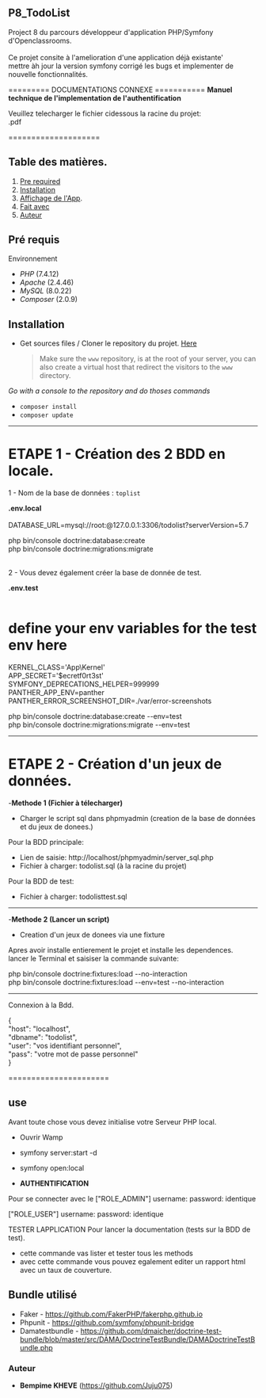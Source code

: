 ## P8_TodoList

Project 8 du parcours développeur d'application PHP/Symfony d'Openclassrooms.<br/><br/>
Ce projet consite à l'amelioration d'une application déjà existante'<br/>
mettre àh jour la version symfony corrigé les bugs et implementer de nouvelle fonctionnalités.

========= DOCUMENTATIONS CONNEXE ===========
<b>Manuel technique de l'implementation de l'authentification</b>

Veuillez telecharger le fichier cidessous la racine du projet:<br/>
.pdf

====================

## Table des matières.

1. [Pre required](#Pré-requis)
2. [Installation](#Instalation)
3. [Affichage de l'App](#use).
4. [Fait avec](#Fait-avec)
5. [Auteur](#Auteur)

## Pré requis

Environnement

- _PHP_ (7.4.12)
- _Apache_ (2.4.46)
- _MySQL_ (8.0.22)
- _Composer_ (2.0.9)

## Installation

- Get sources files / Cloner le repository du projet. [Here](https://github.com/Juju075/Todolist3)
  > Make sure the `www` repository, is at the root of your server, you can also create a virtual host that redirect the visitors to the `www` directory.

_Go with a console to the repository and do thoses commands_

- `composer install`
- `composer update`

---

# ETAPE 1 - Création des 2 BDD en locale.

1 - Nom de la base de données : `toplist`<br>

<b>.env.local</b><br><br>
DATABASE_URL=mysql://root:@127.0.0.1:3306/todolist?serverVersion=5.7

php bin/console doctrine:database:create<br>
php bin/console doctrine:migrations:migrate<br><br>

2 - Vous devez également créer la base de donnée de test.<br>

<b>.env.test</b><br><br>

# define your env variables for the test env here

KERNEL_CLASS='App\Kernel'<br>
APP_SECRET='$ecretf0rt3st'<br>
SYMFONY_DEPRECATIONS_HELPER=999999<br>
PANTHER_APP_ENV=panther<br>
PANTHER_ERROR_SCREENSHOT_DIR=./var/error-screenshots

php bin/console doctrine:database:create --env=test<br>
php bin/console doctrine:migrations:migrate --env=test<br>

---

# ETAPE 2 - Création d'un jeux de données.

-<b>Methode 1 (Fichier à télecharger)</b>

- Charger le script sql dans phpmyadmin (creation de la base de données et du jeux de donees.)

Pour la BDD principale:

- Lien de saisie: http://localhost/phpmyadmin/server_sql.php
- Fichier à charger: todolist.sql (à la racine du projet)

Pour la BDD de test:

- Fichier à charger: todolisttest.sql

---

-<b>Methode 2 (Lancer un script)</b>

- Creation d'un jeux de donees via une fixture<br/>

Apres avoir installe entierement le projet et installe les dependences.<br/>
lancer le Terminal et saisiser la commande suivante:<br/>

php bin/console doctrine:fixtures:load --no-interaction<br/>
php bin/console doctrine:fixtures:load --env=test --no-interaction<br/>

---

Connexion à la Bdd.<br/>

{<br/>
"host": "localhost",<br/>
"dbname": "todolist",<br/>
"user": "vos identifiant personnel",<br/>
"pass": "votre mot de passe personnel"<br/>
}<br/>

======================

## use

Avant toute chose vous devez initialise votre Serveur PHP local.

- Ouvrir Wamp
- symfony server:start -d
- symfony open:local

- <b>AUTHENTIFICATION</b> <br/>

Pour se connecter avec le
["ROLE_ADMIN"]
username:
password: identique

["ROLE_USER"]
username:
password: identique

TESTER LAPPLICATION
Pour lancer la documentation (tests sur la BDD de test).

- cette commande vas lister et tester tous les methods
- avec cette commande vous pouvez egalement editer un rapport html avec un taux de couverture.

## Bundle utilisé

- Faker - https://github.com/FakerPHP/fakerphp.github.io<br/>
- Phpunit - https://github.com/symfony/phpunit-bridge<br/>
- Damatestbundle - https://github.com/dmaicher/doctrine-test-bundle/blob/master/src/DAMA/DoctrineTestBundle/DAMADoctrineTestBundle.php<br/>

### Auteur

- **Bempime KHEVE** (https://github.com/Juju075)<br/>
